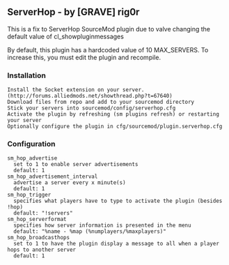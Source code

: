 ## ServerHop - by [GRAVE] rig0r
This is a fix to ServerHop SourceMod plugin due to valve changing the default value of cl_showpluginmessages  

By default, this plugin has a hardcoded value of 10 MAX_SERVERS. To increase this, you must edit the plugin and recompile.  

### Installation
```
Install the Socket extension on your server. (http://forums.alliedmods.net/showthread.php?t=67640)  
Download files from repo and add to your sourcemod directory  
Stick your servers into sourcemod/config/serverhop.cfg  
Activate the plugin by refreshing (sm plugins refresh) or restarting your server  
Optionally configure the plugin in cfg/sourcemod/plugin.serverhop.cfg  
```

### Configuration
```
sm_hop_advertise  
  set to 1 to enable server advertisements  
  default: 1  
sm_hop_advertisement_interval  
  advertise a server every x minute(s)  
  default: 1  
sm_hop_trigger  
  specifies what players have to type to activate the plugin (besides !hop)  
  default: "!servers"  
sm_hop_serverformat  
  specifies how server information is presented in the menu  
  default: "%name - %map (%numplayers/%maxplayers)"  
sm_hop_broadcasthops  
  set to 1 to have the plugin display a message to all when a player hops to another server  
  default: 1 
``` 

